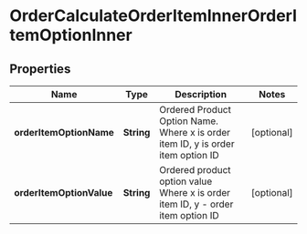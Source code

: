 

# OrderCalculateOrderItemInnerOrderItemOptionInner

## Properties

Name | Type | Description | Notes
------------ | ------------- | ------------- | -------------
**orderItemOptionName** | **String** | Ordered Product Option Name. Where x is order item ID, y is order item option ID |  [optional]
**orderItemOptionValue** | **String** | Ordered product option value Where x is order item ID, y - order item option ID |  [optional]




